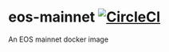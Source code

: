# eos-mainnet [![CircleCI](https://circleci.com/gh/common-theory/eos-mainnet.svg?style=shield)](https://circleci.com/gh/common-theory/eos-mainnet)
An EOS mainnet docker image
